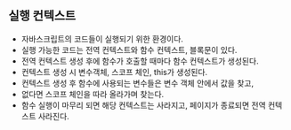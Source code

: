 ## 실행 컨텍스트

- 자바스크립트의 코드들이 실행되기 위한 환경이다.
- 실행 가능한 코드는 전역 컨텍스트와 함수 컨텍스트, 블록문이 있다.
- 전역 컨텍스트 생성 후에 함수가 호출할 때마다 함수 컨텍스트가 생성된다.
- 컨텍스트 생성 시 변수객체, 스코프 체인, this가 생성된다.
- 컨텍스트 생성 후 함수에 사용되는 변수들은 변수 객체 안에서 값을 찾고,
- 없다면 스코프 체인을 따라 올라가며 찾는다.
- 함수 실행이 마무리 되면 해당 컨텍스트는 사라지고, 페이지가 종료되면 전역 컨텍스트 사라진다.

